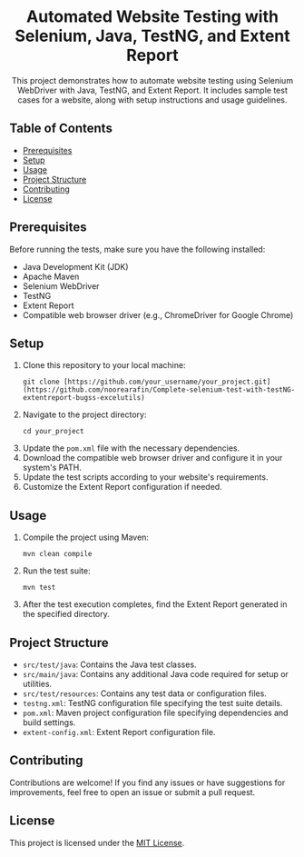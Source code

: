 <h1 align="center">Automated Website Testing with Selenium, Java, TestNG, and Extent Report</h1>

<p align="center">This project demonstrates how to automate website testing using Selenium WebDriver with Java, TestNG, and Extent Report. It includes sample test cases for a website, along with setup instructions and usage guidelines.</p>

## Table of Contents
- [Prerequisites](#prerequisites)
- [Setup](#setup)
- [Usage](#usage)
- [Project Structure](#project-structure)
- [Contributing](#contributing)
- [License](#license)

<h2 id="prerequisites">Prerequisites</h2>
<p>Before running the tests, make sure you have the following installed:</p>
<ul>
    <li>Java Development Kit (JDK)</li>
    <li>Apache Maven</li>
    <li>Selenium WebDriver</li>
    <li>TestNG</li>
    <li>Extent Report</li>
    <li>Compatible web browser driver (e.g., ChromeDriver for Google Chrome)</li>
</ul>

<h2 id="setup">Setup</h2>
<ol>
    <li>Clone this repository to your local machine:</li>
    <pre><code>git clone [https://github.com/your_username/your_project.git](https://github.com/noorearafin/Complete-selenium-test-with-testNG-extentreport-bugss-excelutils)</code></pre>
    <li>Navigate to the project directory:</li>
    <pre><code>cd your_project</code></pre>
    <li>Update the <code>pom.xml</code> file with the necessary dependencies.</li>
    <li>Download the compatible web browser driver and configure it in your system's PATH.</li>
    <li>Update the test scripts according to your website's requirements.</li>
    <li>Customize the Extent Report configuration if needed.</li>
</ol>

<h2 id="usage">Usage</h2>
<ol>
    <li>Compile the project using Maven:</li>
    <pre><code>mvn clean compile</code></pre>
    <li>Run the test suite:</li>
    <pre><code>mvn test</code></pre>
    <li>After the test execution completes, find the Extent Report generated in the specified directory.</li>
</ol>

<h2 id="project-structure">Project Structure</h2>
<ul>
    <li><code>src/test/java</code>: Contains the Java test classes.</li>
    <li><code>src/main/java</code>: Contains any additional Java code required for setup or utilities.</li>
    <li><code>src/test/resources</code>: Contains any test data or configuration files.</li>
    <li><code>testng.xml</code>: TestNG configuration file specifying the test suite details.</li>
    <li><code>pom.xml</code>: Maven project configuration file specifying dependencies and build settings.</li>
    <li><code>extent-config.xml</code>: Extent Report configuration file.</li>
</ul>

<h2 id="contributing">Contributing</h2>
<p>Contributions are welcome! If you find any issues or have suggestions for improvements, feel free to open an issue or submit a pull request.</p>

<h2 id="license">License</h2>
<p>This project is licensed under the <a href="LICENSE">MIT License</a>.</p>
